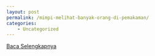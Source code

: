 ```yaml
---
layout: post
permalink: /mimpi-melihat-banyak-orang-di-pemakaman/
categories:
    - Uncategorized
---
```


[Baca Selengkapnya](/09)